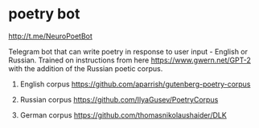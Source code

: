 # poetry bot

http://t.me/NeuroPoetBot

Telegram bot that can write poetry in response to user input - English or Russian. Trained on instructions from here https://www.gwern.net/GPT-2 with the addition of the Russian poetic corpus. 

1. English corpus 
https://github.com/aparrish/gutenberg-poetry-corpus

2. Russian corpus
https://github.com/IlyaGusev/PoetryCorpus

3. German corpus
https://github.com/thomasnikolaushaider/DLK
